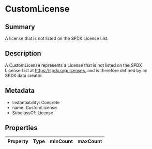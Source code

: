 <!-- Automatically generated by spec-parser v2.0.0 on 2023-12-27T15:02:03.969017+00:00 -->
<!-- SPDX-License-Identifier: Community-Spec-1.0 -->

# CustomLicense

## Summary

A license that is not listed on the SPDX License List.


## Description

A CustomLicense represents a License that is not listed on the SPDX License
List at https://spdx.org/licenses, and is therefore defined by an SPDX data
creator.


## Metadata

- Instantiability: Concrete
- name: CustomLicense
- SubclassOf: License



## Properties

| Property | Type | minCount | maxCount |
|---|---|---|---|

